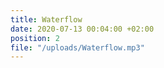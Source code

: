 ```yaml
---
title: Waterflow
date: 2020-07-13 00:04:00 +02:00
position: 2
file: "/uploads/Waterflow.mp3"
---
```


